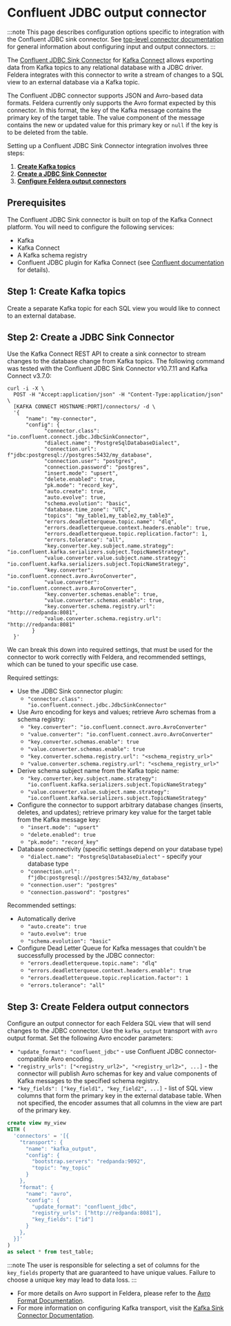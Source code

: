 # Confluent JDBC output connector

:::note
This page describes configuration options specific to integration with the Confluent JDBC sink connector.
See [top-level connector documentation](/connectors/) for general information
about configuring input and output connectors.
:::

The [Confluent JDBC Sink Connector](https://docs.confluent.io/kafka-connectors/jdbc/current/sink-connector/overview.html) for
[Kafka Connect](https://docs.confluent.io/platform/current/connect/) allows exporting data from Kafka
topics to any relational database with a JDBC driver.  Feldera integrates with this connector
to write a stream of changes to a SQL view to an external database via a Kafka topic.

The Confluent JDBC connector supports JSON and Avro-based data formats.  Feldera currently only supports the
Avro format expected by this connector.  In this format, the key of the Kafka message contains the primary key
of the target table. The value component of the message contains the new or updated value for this primary key
or `null` if the key is to be deleted from the table.

Setting up a Confluent JDBC Sink Connector integration involves three steps:

1. [**Create Kafka topics**](#step-1-create-kafka-topics)
2. [**Create a JDBC Sink Connector**](#step-2-create-a-jdbc-sink-connector)
3. [**Configure Feldera output connectors**](#step-3-create-feldera-output-connectors)

## Prerequisites

The Confluent JDBC Sink connector is built on top of the Kafka Connect platform.
You will need to configure the following services:

* Kafka
* Kafka Connect
* A Kafka schema registry
* Confluent JDBC plugin for Kafka Connect (see [Confluent documentation](https://docs.confluent.io/kafka-connectors/jdbc/current/sink-connector/) for details).

## Step 1: Create Kafka topics

Create a separate Kafka topic for each SQL view you would like to connect to an external database.

## Step 2: Create a JDBC Sink Connector

Use the Kafka Connect REST API to create a sink connector to stream
changes to the database change from Kafka topics.  The following command was
tested with the Confluent JDBC Sink Connector v10.7.11 and Kafka Connect v3.7.0:

```
curl -i -X \
  POST -H "Accept:application/json" -H "Content-Type:application/json" \
  [KAFKA CONNECT HOSTNAME:PORT]/connectors/ -d \
  '{
      "name": "my-connector",
      "config": {
            "connector.class": "io.confluent.connect.jdbc.JdbcSinkConnector",
            "dialect.name": "PostgreSqlDatabaseDialect",
            "connection.url": f"jdbc:postgresql://postgres:5432/my_database",
            "connection.user": "postgres",
            "connection.password": "postgres",
            "insert.mode": "upsert",
            "delete.enabled": true,
            "pk.mode": "record_key",
            "auto.create": true,
            "auto.evolve": true,
            "schema.evolution": "basic",
            "database.time_zone": "UTC",
            "topics": "my_table1,my_table2,my_table3",
            "errors.deadletterqueue.topic.name": "dlq",
            "errors.deadletterqueue.context.headers.enable": true,
            "errors.deadletterqueue.topic.replication.factor": 1,
            "errors.tolerance": "all",
            "key.converter.key.subject.name.strategy": "io.confluent.kafka.serializers.subject.TopicNameStrategy",
            "value.converter.value.subject.name.strategy": "io.confluent.kafka.serializers.subject.TopicNameStrategy",
            "key.converter": "io.confluent.connect.avro.AvroConverter",
            "value.converter": "io.confluent.connect.avro.AvroConverter",
            "key.converter.schemas.enable": true,
            "value.converter.schemas.enable": true,
            "key.converter.schema.registry.url": "http://redpanda:8081",
            "value.converter.schema.registry.url": "http://redpanda:8081"
        }
  }'
```

We can break this down into required settings, that must be used for the connector to work correctly with Feldera,
and recommended settings, which can be tuned to your specific use case.

Required settings:
* Use the JDBC Sink connector plugin:
  * `"connector.class": "io.confluent.connect.jdbc.JdbcSinkConnector"`
* Use Avro encoding for keys and values; retrieve Avro schemas from a schema registry:
  * `"key.converter": "io.confluent.connect.avro.AvroConverter"`
  * `"value.converter": "io.confluent.connect.avro.AvroConverter"`
  * `"key.converter.schemas.enable": true`
  * `"value.converter.schemas.enable": true`
  * `"key.converter.schema.registry.url": "<schema_registry_url>"`
  * `"value.converter.schema.registry.url": "<schema_registry_url>"`
* Derive schema subject name from the Kafka topic name:
  * `"key.converter.key.subject.name.strategy": "io.confluent.kafka.serializers.subject.TopicNameStrategy"`
  * `"value.converter.value.subject.name.strategy": "io.confluent.kafka.serializers.subject.TopicNameStrategy"`
* Configure the connector to support arbitrary database changes (inserts, deletes, and updates); retrieve
  primary key value for the target table from the Kafka message key:
  * `"insert.mode": "upsert"`
  * `"delete.enabled": true`
  * `"pk.mode": "record_key"`
* Database connectivity (specific settings depend on your database type)
  * `"dialect.name": "PostgreSqlDatabaseDialect"` - specify your database type
  * `"connection.url": f"jdbc:postgresql://postgres:5432/my_database"`
  * `"connection.user": "postgres"`
  * `"connection.password": "postgres"`

Recommended settings:
* Automatically derive
  * `"auto.create": true`
  * `"auto.evolve": true`
  * `"schema.evolution": "basic"`
* Configure Dead Letter Queue for Kafka messages that couldn't be successfully processed by the JDBC connector:
  * `"errors.deadletterqueue.topic.name": "dlq"`
  * `"errors.deadletterqueue.context.headers.enable": true`
  * `"errors.deadletterqueue.topic.replication.factor": 1`
  * `"errors.tolerance": "all"`

## Step 3: Create Feldera output connectors

Configure an output connector for each Feldera SQL view that will send changes to the JDBC connector.
Use the `kafka_output` transport with `avro` output format. Set the following Avro encoder parameters:

* `"update_format": "confluent_jdbc"` - use Confluent JDBC connector-compatible Avro encoding.
* `"registry_urls": ["<registry_url2>", "<registry_url2>", ...]` - the connector will publish Avro
  schemas for key and value components of Kafka messages to the specified schema registry.
* `"key_fields": ["key_field1", "key_field2", ...]` - list of SQL view columns that form the primary
  key in the external database table. When not specified, the encoder assumes that all columns in the
  view are part of the primary key.

```sql
create view my_view
WITH (
  'connectors' = '[{
    "transport": {
      "name": "kafka_output",
      "config": {
        "bootstrap.servers": "redpanda:9092",
        "topic": "my_topic"
      }
    },
    "format": {
      "name": "avro",
      "config": {
        "update_format": "confluent_jdbc",
        "registry_urls": ["http://redpanda:8081"],
        "key_fields": ["id"]
      }
    },
  }]'
)
as select * from test_table;
```

:::note
The user is responsible for selecting a set of columns for the `key_fields` property that are
guaranteed to have unique values.  Failure to choose a unique key may lead to data loss.
:::

* For more details on Avro support in Feldera, please refer to the [Avro Format Documentation](/formats/avro).
* For more information on configuring Kafka transport, visit the [Kafka Sink Connector Documentation](/connectors/sinks/kafka).
